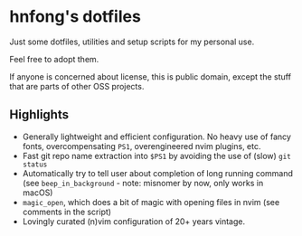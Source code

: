# hnfong's dotfiles

Just some dotfiles, utilities and setup scripts for my personal use.

Feel free to adopt them.

If anyone is concerned about license, this is public domain, except the stuff
that are parts of other OSS projects.

## Highlights

- Generally lightweight and efficient configuration. No heavy use of fancy fonts, overcompensating `PS1`, overengineered nvim plugins, etc.
- Fast git repo name extraction into `$PS1` by avoiding the use of (slow) `git status`
- Automatically try to tell user about completion of long running command (see `beep_in_background` - note: misnomer by now, only works in macOS)
- `magic_open`, which does a bit of magic with opening files in nvim (see comments in the script)
- Lovingly curated (n)vim configuration of 20+ years vintage.
